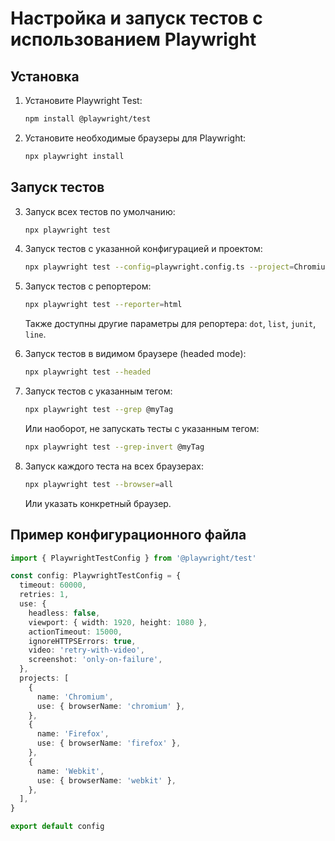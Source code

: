 # Настройка и запуск тестов с использованием Playwright

## Установка

1. Установите Playwright Test:

   ```bash
   npm install @playwright/test
   ```

2. Установите необходимые браузеры для Playwright:
   ```bash
   npx playwright install
   ```

## Запуск тестов

3. Запуск всех тестов по умолчанию:

   ```bash
   npx playwright test
   ```

4. Запуск тестов с указанной конфигурацией и проектом:

   ```bash
   npx playwright test --config=playwright.config.ts --project=Chromium
   ```

5. Запуск тестов с репортером:

   ```bash
   npx playwright test --reporter=html
   ```

   Также доступны другие параметры для репортера: `dot`, `list`, `junit`, `line`.

6. Запуск тестов в видимом браузере (headed mode):

   ```bash
   npx playwright test --headed
   ```

7. Запуск тестов с указанным тегом:

   ```bash
   npx playwright test --grep @myTag
   ```

   Или наоборот, не запускать тесты с указанным тегом:

   ```bash
   npx playwright test --grep-invert @myTag
   ```

8. Запуск каждого теста на всех браузерах:
   ```bash
   npx playwright test --browser=all
   ```
   Или указать конкретный браузер.

## Пример конфигурационного файла

```typescript
import { PlaywrightTestConfig } from '@playwright/test'

const config: PlaywrightTestConfig = {
  timeout: 60000,
  retries: 1,
  use: {
    headless: false,
    viewport: { width: 1920, height: 1080 },
    actionTimeout: 15000,
    ignoreHTTPSErrors: true,
    video: 'retry-with-video',
    screenshot: 'only-on-failure',
  },
  projects: [
    {
      name: 'Chromium',
      use: { browserName: 'chromium' },
    },
    {
      name: 'Firefox',
      use: { browserName: 'firefox' },
    },
    {
      name: 'Webkit',
      use: { browserName: 'webkit' },
    },
  ],
}

export default config
```
